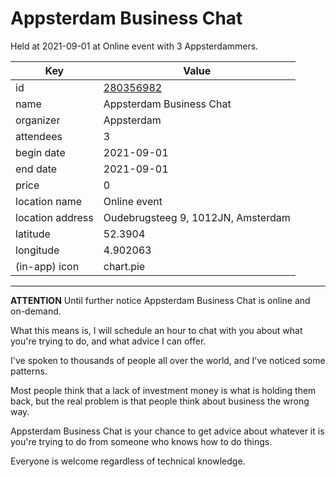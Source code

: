 # Appsterdam Business Chat
Held at 2021-09-01 at Online event with 3 Appsterdammers.
        
|Key|Value
|---|---|
|id|[280356982](https://www.meetup.com/appsterdam/events/280356982/)|
|name|Appsterdam Business Chat|
|organizer|Appsterdam|
|attendees|3|
|begin date|2021-09-01|
|end date|2021-09-01|
|price|0|
|location name|Online event|
|location address|Oudebrugsteeg 9, 1012JN, Amsterdam|
|latitude|52.3904|
|longitude|4.902063|
|(in-app) icon|chart.pie|

---

**ATTENTION** Until further notice Appsterdam Business Chat is online and on-demand.

What this means is, I will schedule an hour to chat with you about what you're trying to do, and what advice I can offer.

I've spoken to thousands of people all over the world, and I've noticed some patterns.

Most people think that a lack of investment money is what is holding them back, but the real problem is that people think about business the wrong way.

Appsterdam Business Chat is your chance to get advice about whatever it is you're trying to do from someone who knows how to do things.

Everyone is welcome regardless of technical knowledge.


